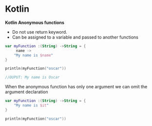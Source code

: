 # Kotlin

**Kotlin Anonymous functions**

* Do not use return keyword.
* Can be assigned to a variable and passed to another functions

```kotlin
var myFunction :(String) ->String = {
     name ->
    "My name is $name"
}

println(myFunction("oscar"))

//OUPUT: My name is Oscar
```

When the anonymous function has only one argument we can omit the argument declaration

```kotlin
var myFunction :(String) ->String = {
    "My name is $it"
}

println(myFunction("oscar"))
```




